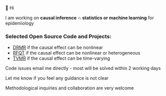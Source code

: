 👋 Hi

I am working on **causal inference** ∩ **statistics or machine learning** for epidemiology

### Selected Open Source Code and Projects:
- [DRMR](https://github.com/HDTian/DRMR) if the causal effect can be nonlinear
- [RFQT](https://github.com/HDTian/RFQT) if the causal effect can be nonlinear or heterogeneous
- [TVMR](https://github.com/HDTian/TVMR) if the causal effect can be time-varying

Code issues email me directly - most will be solved within 2 working days

Let me know if you feel any guidance is not clear 

Methodological inquiries and collaboration are very welcome


